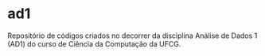 # ad1
Repositório de códigos criados no decorrer da disciplina Análise de Dados 1 (AD1) do curso de Ciência da Computação da UFCG.
